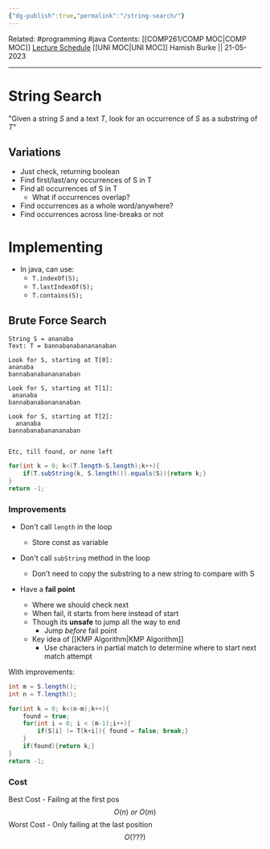 ```yaml
---
{"dg-publish":true,"permalink":"/string-search/"}
---
```


Related: #programming #java 
Contents: [[COMP261/COMP MOC\|COMP MOC]]
[Lecture Schedule](https://ecs.wgtn.ac.nz/Courses/COMP261_2023T1/LectureSchedule)
[[UNI MOC\|UNI MOC]]
Hamish Burke || 21-05-2023
***

# String Search

"Given a string $S$ and a text $T$, look for an occurrence of $S$ as a substring of $T$"

## Variations

- Just check, returning boolean
- Find first/last/any occurrences of S in T
- Find all occurrences of S in T
	- What if occurrences overlap?
- Find occurrences as a whole word/anywhere?
- Find occurrences across line-breaks or not

# Implementing

- In java, can use:
	- `T.indexOf(S);`
	- `T.lastIndexOf(S);`
	- `T.contains(S);`

## Brute Force Search

```
String S = ananaba
Text: T = bannabanabanananaban

Look for S, starting at T[0]:
ananaba
bannabanabanananaban

Look for S, starting at T[1]:
 ananaba
bannabanabanananaban

Look for S, starting at T[2]:
  ananaba
bannabanabanananaban


Etc, till found, or none left
```

```java
for(int k = 0; k<(T.length-S.length);k++){
	if(T.subString(k, S.length()).equals(S)){return k;}
}
return -1;
```

### Improvements

- Don't call `length` in the loop
	- Store const as variable

- Don't call `subString` method in the loop
	- Don't need to copy the substring to a new string to compare with S

- Have a **fail point**
	- Where we should check next
	- When fail, it starts from here instead of start
	- Though its **unsafe** to jump all the way to end
		- Jump *before* fail point
	- Key idea of [[KMP Algorithm\|KMP Algorithm]]
		- Use characters in partial match to determine where to start next match attempt

With improvements:

```java
int m = S.length();
int n = T.length();

for(int k = 0; k<(n-m);k++){
	found = true;
	for(int i = 0; i < (m-1);i++){
		if(S[i] != T[k+i]){ found = false; break;}
	}
	if(found){return k;}
}
return -1;
```

### Cost

 Best Cost - Failing at the first pos
 $$O(n) \ or\ O(m)$$
Worst Cost - Only failing at the last position
$$
O(???)
$$


